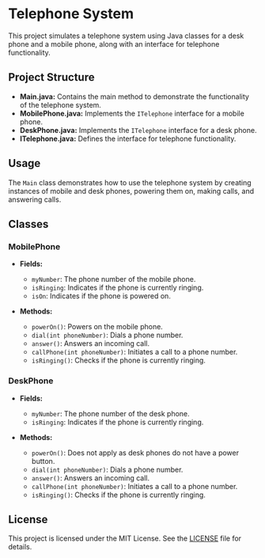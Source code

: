 # Telephone System

This project simulates a telephone system using Java classes for a desk phone and a mobile phone, along with an interface for telephone functionality.

## Project Structure

- **Main.java:** Contains the main method to demonstrate the functionality of the telephone system.
- **MobilePhone.java:** Implements the `ITelephone` interface for a mobile phone.
- **DeskPhone.java:** Implements the `ITelephone` interface for a desk phone.
- **ITelephone.java:** Defines the interface for telephone functionality.

## Usage

The `Main` class demonstrates how to use the telephone system by creating instances of mobile and desk phones, powering them on, making calls, and answering calls.

## Classes

### MobilePhone

- **Fields:**
    - `myNumber`: The phone number of the mobile phone.
    - `isRinging`: Indicates if the phone is currently ringing.
    - `isOn`: Indicates if the phone is powered on.

- **Methods:**
    - `powerOn()`: Powers on the mobile phone.
    - `dial(int phoneNumber)`: Dials a phone number.
    - `answer()`: Answers an incoming call.
    - `callPhone(int phoneNumber)`: Initiates a call to a phone number.
    - `isRinging()`: Checks if the phone is currently ringing.

### DeskPhone

- **Fields:**
    - `myNumber`: The phone number of the desk phone.
    - `isRinging`: Indicates if the phone is currently ringing.

- **Methods:**
    - `powerOn()`: Does not apply as desk phones do not have a power button.
    - `dial(int phoneNumber)`: Dials a phone number.
    - `answer()`: Answers an incoming call.
    - `callPhone(int phoneNumber)`: Initiates a call to a phone number.
    - `isRinging()`: Checks if the phone is currently ringing.

## License

This project is licensed under the MIT License. See the [LICENSE](LICENSE) file for details.
